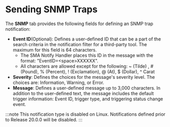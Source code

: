 # Sending SNMP Traps

The **SNMP** tab provides the following fields for defining an SNMP trap
notification:

- **Event ID**(Optional): Defines a user-defined ID that can be a part
    of the search criteria in the notification filter for a third-party
    tool. The maximum for this field is 64 characters.
  - The SMA Notify Handler places this ID in the message with the
        format: "EventID=\<space\>XXXXXX".
  - All characters are allowed except for the following: \~ (Tilde)
        , \# (Pound), % (Percent), ! (Exclamation), @ (At), $ (Dollar),
        \^ Carat
- **Severity**: Defines the choices for the message's severity level.
    The choices are: Information, Warning, or Error.
- **Message**: Defines a user-defined message up to 3,000 characters.
    In addition to the user-defined text, the message includes the
    default trigger information: Event ID, trigger type, and triggering
    status change event.

:::note
This notification type is disabled on Linux. Notifications defined prior to Release 20.0.0 will be disabled.
:::
